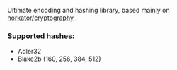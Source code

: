 Ultimate encoding and hashing library, based mainly on [norkator/cryptography](https://github.com/norkator/cryptography)
.

### Supported hashes:

- Adler32
- Blake2b (160, 256, 384, 512)